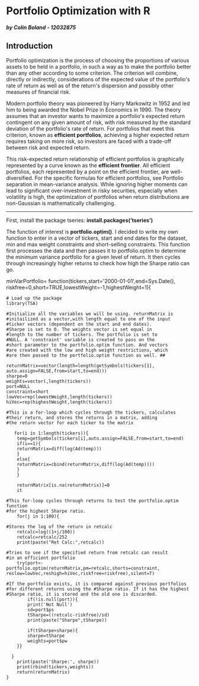 __Portfolio Optimization with R__ 
===================================
***by Colin Boland - 12032875***

## Introduction

Portfolio optimization is the process of choosing the proportions of various assets to be held in a portfolio, in such a way as to make the portfolio better than any other according to some criterion. The criterion will combine, directly or indirectly, considerations of the expected value of the portfolio's rate of return as well as of the return's dispersion and possibly other measures of financial risk.

Modern portfolio theory was pioneered by Harry Markowitz in 1952 and led him to being awarded the Nobel Prize in Economics in 1990. The theory assumes that an investor wants to maximize a portfolio's expected return contingent on any given amount of risk, with risk measured by the standard deviation of the portfolio's rate of return. For portfolios that meet this criterion, known as **efficient portfolios**, achieving a higher expected return requires taking on more risk, so investors are faced with a trade-off between risk and expected return. 

This risk-expected return relationship of efficient portfolios is graphically represented by a curve known as the **efficient frontier**. All efficient portfolios, each represented by a point on the efficient frontier, are well-diversified. For the specific formulas for efficient portfolios, see Portfolio separation in mean-variance analysis. While ignoring higher moments can lead to significant over-investment in risky securities, especially when volatility is high, the optimization of portfolios when return distributions are non-Gaussian is mathematically challenging.

--------------------------------------------------

First, install the package tseries:
**install.packages(‘tseries’)**

The function of interest is **portfolio.optim()**. I decided to write my own function to enter in a vector of tickers, start and end dates for the dataset, min and max weight constraints and short-selling constraints. This function first processes the data and then passes it to portfolio.optim to determine the minimum variance portfolio for a given level of return. It then cycles through increasingly higher returns to check how high the Sharpe ratio can go.

minVarPortfolio= function(tickers,start='2000-01-01',end=Sys.Date(),
riskfree=0,short=TRUE,lowestWeight=-1,highestWeight=1){

```
# Load up the package
library(TSA)

#Initialize all the variables we will be using. returnMatrix is 
#initailized as a vector,with length equal to one of the input 
#ticker vectors (dependent on the start and end dates).
#Sharpe is set to 0. The weights vector is set equal in 
#length to the number of tickers. The portfolio is set to 
#NULL. A 'constraint' variable is created to pass on the 
#short parameter to the portfolio.optim function. And vectors 
#are created with the low and high weight restrictions, which
#are then passed to the portfolio.optim function as well. ##

returnMatrix=vector(length=length(getSymbols(tickers[1],
auto.assign=FALSE,from=start,to=end)))
sharpe=0
weights=vector(,length(tickers))
port=NULL
constraint=short
lowVec=rep(lowestWeight,length(tickers))
hiVec=rep(highestWeight,length(tickers))

#This is a for-loop which cycles through the tickers, calculates 
#their return, and stores the returns in a matrix, adding 
#the return vector for each ticker to the matrix

   for(i in 1:length(tickers)){
	temp=getSymbols(tickers[i],auto.assign=FALSE,from=start,to=end)
	if(i==1){
	returnMatrix=diff(log(Ad(temp)))
	}
	else{
	returnMatrix=cbind(returnMatrix,diff(log(Ad(temp))))
	}
    }

    returnMatrix[is.na(returnMatrix)]=0
    it

#This for-loop cycles through returns to test the portfolio.optim function 
#for the highest Sharpe ratio.
    for(j in 1:100){

#Stores the log of the return in retcalc
	retcalc=log((1+j/100))
	retcalc=retcalc/252
	print(paste("Ret Calc:",retcalc))

#Tries to see if the specified return from retcalc can result 
#in an efficient portfolio
	try(port<-portfolio.optim(returnMatrix,pm=retcalc,shorts=constraint,
reslow=lowVec,reshigh=hiVec,riskfree=riskfree),silent=T)

#If the portfolio exists, it is compared against previous portfolios 
#for different returns using the #Sharpe ratio. If it has the highest 
#Sharpe ratio, it is stored and the old one is discarded.
        if(!is.null(port)){
        print('Not Null')
        sd=port$ps
        tSharpe=((retcalc-riskfree)/sd)
        print(paste("Sharpe",tSharpe))

        if(tSharpe>sharpe){
	    sharpe=tSharpe
	    weights=port$pw
	}}

  }
    print(paste('Sharpe:', sharpe))
    print(rbind(tickers,weights))
    return(returnMatrix)
}
```
